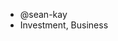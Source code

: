 - @sean-kay
- Investment, Business

<!---
sean-kay/sean-kay is a ✨ special ✨ repository because its `README.md` (this file) appears on your GitHub profile.
You can click the Preview link to take a look at your changes.
--->
